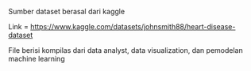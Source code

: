 Sumber dataset berasal dari kaggle 

Link = https://www.kaggle.com/datasets/johnsmith88/heart-disease-dataset


File berisi kompilas dari data analyst, data visualization, dan pemodelan machine learning
